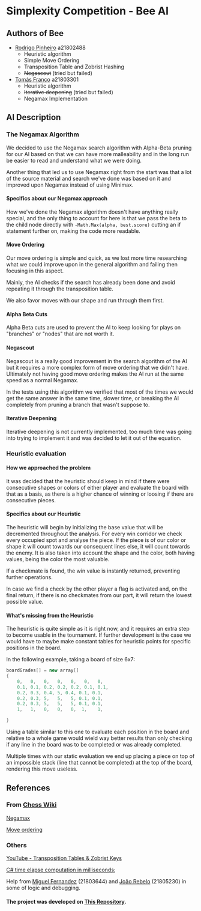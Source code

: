 # Simplexity Competition - Bee AI

## Authors of Bee

* [Rodrigo Pinheiro](https://github.com/ThomasFranque) a21802488
  * Heuristic algorithm
  * Simple Move Ordering
  * Transposition Table and Zobrist Hashing
  * ~~Negascout~~ (tried but failed)
* [Tomás Franco](https://github.com/ThomasFranque) a21803301
  * Heuristic algorithm
  * ~~Iterative deepening~~ (tried but failed)
  * Negamax Implementation

## AI Description

### The Negamax Algorithm

  We decided to use the Negamax search algorithm with Alpha-Beta pruning for our AI
  based on that we can have more malleability and in the long run be easier to read and
  understand what we were doing.

  Another thing that led us to use Negamax right from the start was that a lot of 
  the source material and search we've done was based on it and improved upon
  Negamax instead of using Minimax.

#### Specifics about our Negamax approach

  How we've done the Negamax algorithm doesn't have anything really special, and the
  only thing to account for here is that we pass the beta to the child node directly
  with `-Math.Max(alpha, best.score)` cutting an if statement further on, making
  the code more readable.

#### Move Ordering
  
  Our move ordering is simple and quick, as we lost more time researching what we 
  could improve upon in the general algorithm and failing then focusing in this aspect.
  
  Mainly, the AI checks if the search has already been done and avoid repeating it
  through the transposition table.
  
  We also favor moves with our shape and run through them first.

#### Alpha Beta Cuts

  Alpha Beta cuts are used to prevent the AI to keep looking for plays on
  "branches" or "nodes" that are not worth it.

#### Negascout

  Negascout is a really good improvement in the search algorithm of the AI but it
  requires a more complex form of move ordering that we didn't have.
  Ultimately not having good move ordering makes the AI run at the same speed
  as a normal Negamax.

  In the tests using this algorithm we verified that most of the times we would get
  the same answer in the same time, slower time, or breaking the AI completely
  from pruning a branch that wasn't suppose to.

#### Iterative Deepening

  Iterative deepening is not currently implemented, too much time was going into
  trying to implement it and was decided to let it out of the equation.

### Heuristic evaluation

#### How we approached the problem

  It was decided that the heuristic should keep in mind if there were consecutive
  shapes or colors of either player and evaluate the board with that as a basis,
  as there is a higher chance of winning or loosing if there are consecutive
  pieces.

#### Specifics about our Heuristic

  The heuristic will begin by initializing the base value that will be
  decremented throughout the analysis.
  For every win corridor we check every occupied spot and analyse the piece.
  If the piece is of our color or shape it will count towards our consequent
  lines else, it will count towards the enemy. It is also taken into account
  the shape and the color, both having values, being the color the most
  valuable.

  If a checkmate is found, the win value is instantly returned, preventing
  further operations.

  In case we find a check by the other player a flag is activated and, on the
  final return, if there is no checkmates from our part, it will return the
  lowest possible value.

#### What's missing from the Heuristic

  The heuristic is quite simple as it is right now, and it requires an extra step
  to become usable in the tournament. If further development is the case we would
  have to maybe make constant tables for heuristic points for specific positions in
  the board.

  In the following example, taking a board of size 6x7:

  ```cs
  boardGrades[] = new array[]
  {
      0,   0,   0,   0,   0,   0,   0,
      0.1, 0.1, 0.2, 0.2, 0.2, 0.1, 0.1,
      0.2, 0.3, 0.4, 5, 0.4, 0.1, 0.1,
      0.2, 0.3, 5,   5,   5, 0.1, 0.1,
      0.2, 0.3, 5,   5,   5, 0.1, 0.1,
      1,   1,   0,   0,   0,  1,    1,

  }
  ```
  Using a table similar to this one to evaluate each position in the board and
  relative to a whole game would wield way better results than only checking
  if any line in the board was to be completed or was already completed.

  Multiple times with our static evaluation we end up placing a piece on top of
  an impossible stack (line that cannot be completed) at the top of the board,
  rendering this move useless.

## References

### From [Chess Wiki](https://www.chessprogramming.org/Main_Page)

[Negamax](https://www.chessprogramming.org/Negamax)

[Move ordering](https://www.chessprogramming.org/Move_Ordering)

### Others

[YouTube - Transposition Tables & Zobrist Keys](https://www.youtube.com/watch?v=QYNRvMolN20) 

[C# time elapse computation in milliseconds](https://stackoverflow.com/questions/13589853/time-elapse-computation-in-milliseconds-c-sharp);

Help from [Miguel Fernandez](https://github.com/MizuRyujin)
(21803644) and [João Rebelo](https://github.com/JBernardoRebelo)
(21805230) in some of logic and debugging.

#### The project was developed on [This Repository](https://github.com/RodrigoPrinheiro/AI_ColorShapes_Simplexity).
